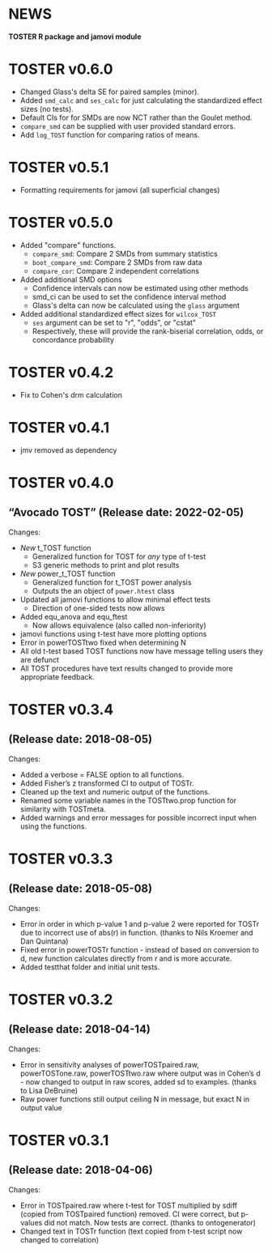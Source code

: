 NEWS
================

**TOSTER R package and jamovi module**

# TOSTER v0.6.0

- Changed Glass's delta SE for paired samples (minor).
- Added `smd_calc` and `ses_calc` for just calculating the standardized effect sizes (no tests).
- Default CIs for for SMDs are now NCT rather than the Goulet method.
- `compare_smd` can be supplied with user provided standard errors.
- Add `log_TOST` function for comparing ratios of means.

# TOSTER v0.5.1

- Formatting requirements for jamovi (all superficial changes)

# TOSTER v0.5.0

- Added "compare" functions. 
  - `compare_smd`: Compare 2 SMDs from summary statistics
  - `boot_compare_smd`: Compare 2 SMDs from raw data
  - `compare_cor`: Compare 2 independent correlations
- Added additional SMD options
  - Confidence intervals can now be estimated using other methods
  - smd_ci can be used to set the confidence interval method
  - Glass's delta can now be calculated using the `glass` argument
- Added additional standardized effect sizes for `wilcox_TOST`
  - `ses` argument can be set to "r", "odds", or "cstat" 
  - Respectively, these will provide the rank-biserial correlation, odds, or concordance probability
  
# TOSTER v0.4.2

- Fix to Cohen's drm calculation


# TOSTER v0.4.1

- jmv removed as dependency


# TOSTER v0.4.0

## “Avocado TOST” (Release date:  2022-02-05)

Changes:

-   *New* t\_TOST function
    -   Generalized function for TOST for *any* type of t-test
    -   S3 generic methods to print and plot results
-   *New* power\_t\_TOST function
    -   Generalized function for t_TOST power analysis
    -   Outputs the an object of `power.htest` class
-   Updated all jamovi functions to allow minimal effect tests
    -   Direction of one-sided tests now allows
-   Added equ\_anova and equ\_ftest
    -   Now allows equivalence (also called non-inferiority)
-   jamovi functions using t-test have more plotting options
-   Error in powerTOSTtwo fixed when determining N
-   All old t-test based TOST functions now have message telling users they are defunct
-   All TOST procedures have text results changed to provide more appropriate feedback.

# TOSTER v0.3.4

## (Release date: 2018-08-05)

Changes:

-   Added a verbose = FALSE option to all functions.
-   Added Fisher’s z transformed CI to output of TOSTr.
-   Cleaned up the text and numeric output of the functions.
-   Renamed some variable names in the TOSTtwo.prop function for
    similarity with TOSTmeta.
-   Added warnings and error messages for possible incorrect input when
    using the functions.

# TOSTER v0.3.3

## (Release date: 2018-05-08)

Changes:

-   Error in order in which p-value 1 and p-value 2 were reported for
    TOSTr due to incorrect use of abs(r) in function. (thanks to Nils
    Kroemer and Dan Quintana)
-   Fixed error in powerTOSTr function - instead of based on conversion
    to d, new function calculates directly from r and is more accurate.
-   Added testthat folder and initial unit tests.

# TOSTER v0.3.2

## (Release date: 2018-04-14)

Changes:

-   Error in sensitivity analyses of powerTOSTpaired.raw,
    powerTOSTone.raw, powerTOSTtwo.raw where output was in Cohen’s d -
    now changed to output in raw scores, added sd to examples. (thanks
    to Lisa DeBruine)
-   Raw power functions still output ceiling N in message, but exact N
    in output value

# TOSTER v0.3.1

## (Release date: 2018-04-06)

Changes:

-   Error in TOSTpaired.raw where t-test for TOST multiplied by sdiff
    (copied from TOSTpaired function) removed. CI were correct, but
    p-values did not match. Now tests are correct. (thanks to
    ontogenerator)
-   Changed text in TOSTr function (text copied from t-test script now
    changed to correlation)
